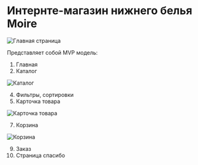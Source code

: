 # Интернте-магазин нижнего белья Moire
![Главная страница](https://img.hhcdn.ru/photo/739967230.png?t=1699555692&h=TqNyc3PJPVzDpMEmN-6FUg)

Представляет собой MVP модель:
1. Главная
2. Каталог

   
![Каталог](https://img.hhcdn.ru/photo/739967238.png?t=1699555692&h=Ike35FNFU9xPxSQQXojdKA)


4. Фильтры, сортировки
5. Карточка товара


![Карточка товара](https://img.hhcdn.ru/photo/739967258.png?t=1699555692&h=nqnw_k8-Vt9D9ZMJ6Q1_ug)


7. Корзина

   
![Корзина](https://img.hhcdn.ru/photo/739967270.png?t=1699555692&h=w9wQRGEYlK1ltcuWMfKqGg)


9. Заказ
10. Страница спасибо
